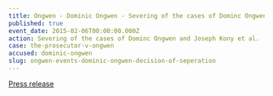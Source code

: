 ```yaml
---
title: Ongwen - Dominic Ongwen - Severing of the cases of Dominc Ongwen and Joseph Kony et al.
published: true
event_date: 2015-02-06T00:00:00.000Z
action: Severing of the cases of Dominc Ongwen and Joseph Kony et al.
case: the-prosecutor-v-ongwen
accused: dominic-ongwen
slug: ongwen-events-dominic-ongwen-decision-of-seperation
---
```



[Press release](https://www.icc-cpi.int/pages/item.aspx?name=PR1088)